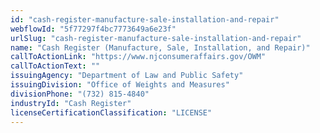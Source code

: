 ```yaml
---
id: "cash-register-manufacture-sale-installation-and-repair"
webflowId: "5f77297f4bc7773649a6e23f"
urlSlug: "cash-register-manufacture-sale-installation-and-repair"
name: "Cash Register (Manufacture, Sale, Installation, and Repair)"
callToActionLink: "https://www.njconsumeraffairs.gov/OWM"
callToActionText: ""
issuingAgency: "Department of Law and Public Safety"
issuingDivision: "Office of Weights and Measures"
divisionPhone: "(732) 815-4840"
industryId: "Cash Register"
licenseCertificationClassification: "LICENSE"
---
```

